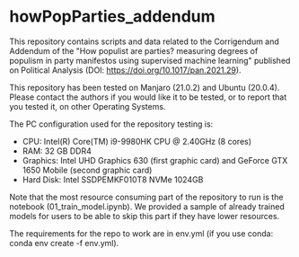 # howPopParties_addendum
This repository contains scripts and data related to the Corrigendum and Addendum of the "How populist are parties? measuring degrees of populism in party manifestos using supervised machine learning" published on Political Analysis (DOI: https://doi.org/10.1017/pan.2021.29).

This repository has been tested on Manjaro (21.0.2) and Ubuntu (20.0.4). Please contact the authors if you would like it to be tested, or to report that you tested it,  on other Operating Systems.

The PC configuration used for the repository testing is:

- CPU: Intel(R) Core(TM) i9-9980HK CPU @ 2.40GHz (8 cores)
- RAM: 32 GB DDR4
- Graphics: Intel UHD Graphics 630 (first graphic card) and GeForce GTX 1650 Mobile (second graphic card)
- Hard Disk: Intel SSDPEMKF010T8 NVMe 1024GB

Note that the most resource consuming part of the repository to run is the notebook (01_train_model.ipynb). We provided a sample of already trained models for users to be able to skip this part if they have lower resources.

The requirements for the repo to work are in env.yml (if you use conda: conda env create -f env.yml).


